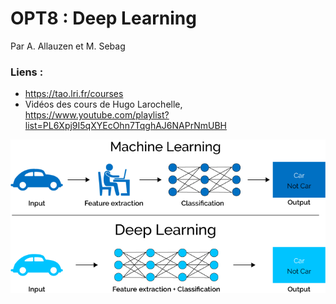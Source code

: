 # OPT8 : Deep Learning

Par A. Allauzen et M. Sebag

### Liens : 

- https://tao.lri.fr/courses
- Vidéos des cours de Hugo Larochelle, https://www.youtube.com/playlist?list=PL6Xpj9I5qXYEcOhn7TqghAJ6NAPrNmUBH

![Deep learning](opt8.png)
